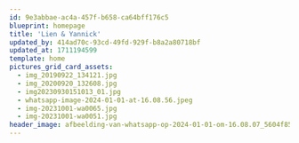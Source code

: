 ```yaml
---
id: 9e3abbae-ac4a-457f-b658-ca64bff176c5
blueprint: homepage
title: 'Lien & Yannick'
updated_by: 414ad70c-93cd-49fd-929f-b8a2a80718bf
updated_at: 1711194599
template: home
pictures_grid_card_assets:
  - img_20190922_134121.jpg
  - img_20200920_132608.jpg
  - img20230930151013_01.jpg
  - whatsapp-image-2024-01-01-at-16.08.56.jpeg
  - img-20231001-wa0065.jpg
  - img-20231001-wa0051.jpg
header_image: afbeelding-van-whatsapp-op-2024-01-01-om-16.08.07_5604f85c-(1).jpg
---
```

